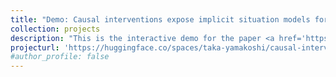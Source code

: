 ```yaml
---
title: "Demo: Causal interventions expose implicit situation models for commonsense language understanding"
collection: projects
description: "This is the interactive demo for the paper <a href='https://arxiv.org/abs/2306.03882' target='_blank'><i>Causal interventions expose implicit situation models for commonsense language understanding</i></a>. <br>You can identify the circuit of your interest by performing the causal interchange intervention."
projecturl: 'https://huggingface.co/spaces/taka-yamakoshi/causal-intervention-demo'
#author_profile: false
---
```

